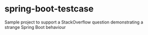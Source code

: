 # spring-boot-testcase
Sample project to support a StackOverflow question demonstrating a strange Spring Boot behaviour
